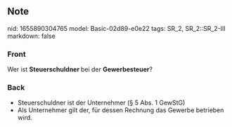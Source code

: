 ## Note
nid: 1655890304765
model: Basic-02d89-e0e22
tags: SR_2, SR_2::SR_2-III
markdown: false

### Front
Wer ist <b>Steuerschuldner </b>bei der <b>Gewerbesteuer</b>?

### Back
<ul><li>Steuerschuldner ist der Unternehmer (§ 5 Abs. 1 GewStG)</li><li>Als Unternehmer gilt der, für dessen Rechnung das Gewerbe betrieben wird.</li></ul>

